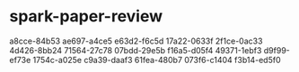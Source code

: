 # spark-paper-review
a8cce-84b53
ae697-a4ce5
e63d2-f6c5d
17a22-0633f
2f1ce-0ac33
4d426-8bb24
71564-27c78
07bdd-29e5b
f16a5-d05f4
49371-1ebf3
d9f99-ef73e
1754c-a025e
c9a39-daaf3
61fea-480b7
073f6-c1404
f3b14-ed5f0
